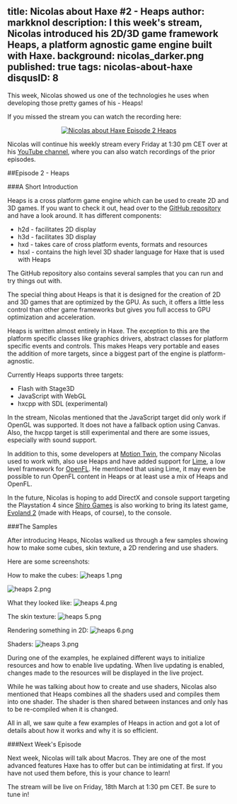 title: Nicolas about Haxe #2 - Heaps
author: markknol
description: I this week's stream, Nicolas introduced his 2D/3D game framework Heaps, a platform agnostic game engine built with Haxe. 
background: nicolas_darker.png
published: true
tags: nicolas-about-haxe
disqusID: 8
---

This week, Nicolas showed us one of the technologies he uses when developing those pretty games of his - Heaps! 

If you missed the stream you can watch the recording here:

<div style="text-align:center" markdown="1">
    <a href="http://www.youtube.com/watch?feature=player_embedded&v=-WeGME_T9Ew" target="_blank">
        <img src="http://img.youtube.com/vi/-WeGME_T9Ew/0.jpg" alt="Nicolas about Haxe Episode 2 Heaps" />
    </a>
</div>

Nicolas will continue his weekly stream every Friday at 1:30 pm CET over at his [YouTube channel](https://www.youtube.com/user/MTwarp), where you can also watch recordings of the prior episodes.

##Episode 2 - Heaps

###A Short Introduction

Heaps is a cross platform game engine which can be used to create 2D and 3D games. If you want to check it out, head over to the [GitHub repository](https://github.com/ncannasse/heaps) and have a look around. It has different components:

* h2d - facilitates 2D display
* h3d - facilitates 3D display
* hxd - takes care of cross platform events, formats and resources
* hsxl - contains the high level 3D shader language for Haxe that is used with Heaps

The GitHub repository also contains several samples that you can run and try things out with.

The special thing about Heaps is that it is designed for the creation of 2D and 3D games that are optimized by the GPU. As such, it offers a little less control than other game frameworks but gives you full access to GPU optimization and acceleration.

Heaps is written almost entirely in Haxe. The exception to this are the platform specific classes like graphics drivers, abstract classes for platform specific events and controls. This makes Heaps very portable and eases the addition of more targets, since a biggest part of the engine is platform-agnostic.

Currently Heaps supports three targets:

* Flash with Stage3D
* JavaScript with WebGL
* hxcpp with SDL (experimental)

In the stream, Nicolas mentioned that the JavaScript target did only work if OpenGL was supported. It does not have a fallback option using Canvas. Also, the hxcpp target is still experimental and there are some issues, especially with sound support.

In addition to this, some developers at [Motion Twin](https://motion-twin.com/en/), the company Nicolas used to work with, also use Heaps and have added support for [Lime](https://github.com/openfl/lime), a low level framework for [OpenFL](http://www.openfl.org/). He mentioned that using Lime, it may even be possible to run OpenFL content in Heaps or at least use a mix of Heaps and OpenFL.

In the future, Nicolas is hoping to add DirectX and console support targeting the Playstation 4 since [Shiro Games](http://shirogames.com/) is also working to bring its latest game, [Evoland 2](http://www.evoland2.com/) (made with Heaps, of course), to the console.

###The Samples

After introducing Heaps, Nicolas walked us through a few samples showing how to make some cubes, skin texture, a 2D rendering and use shaders.

Here are some screenshots:

How to make the cubes:
![heaps 1.png](heaps_1.png)

![heaps 2.png](heaps_2.png)

What they looked like:
![heaps 4.png](heaps_4.png)

The skin texture:
![heaps 5.png](heaps_5.png)

Rendering something in 2D:
![heaps 6.png](heaps_6.png)

Shaders:
![heaps 3.png](heaps_3.png)

During one of the examples, he explained different ways to initialize resources and how to enable live updating. When live updating is enabled, changes made to the resources will be displayed in the live project.

While he was talking about how to create and use shaders, Nicolas also mentioned that Heaps combines all the shaders used and compiles them into one shader. The shader is then shared between instances and only has to be re-compiled when it is changed. 

All in all, we saw quite a few examples of Heaps in action and got a lot of details about how it works and why it is so efficient.

###Next Week's Episode

Next week, Nicolas will talk about Macros. They are one of the most advanced features Haxe has to offer but can be intimidating at first. If you have not used them before, this is your chance to learn!

The stream will be live on Friday, 18th March at 1:30 pm CET. Be sure to tune in!
